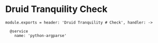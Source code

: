 
# Druid Tranquility Check

    module.exports = header: 'Druid Tranquility # Check', handler: ->

      @service
        name: 'python-argparse'
